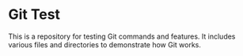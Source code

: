 # Git Test

This is a repository for testing Git commands and features. It includes various files and directories to demonstrate how Git works.

